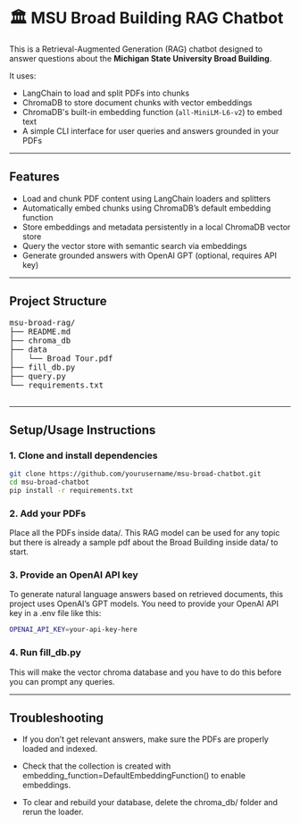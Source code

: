 # 🏛️ MSU Broad Building RAG Chatbot

This is a Retrieval-Augmented Generation (RAG) chatbot designed to answer questions about the **Michigan State University Broad Building**.

It uses:

- LangChain to load and split PDFs into chunks  
- ChromaDB to store document chunks with vector embeddings  
- ChromaDB's built-in embedding function (`all-MiniLM-L6-v2`) to embed text
- A simple CLI interface for user queries and answers grounded in your PDFs  

---

## Features

- Load and chunk PDF content using LangChain loaders and splitters  
- Automatically embed chunks using ChromaDB’s default embedding function  
- Store embeddings and metadata persistently in a local ChromaDB vector store  
- Query the vector store with semantic search via embeddings  
- Generate grounded answers with OpenAI GPT (optional, requires API key)

---

## Project Structure
<pre>
msu-broad-rag/
├── README.md
├── chroma_db
├── data
│   └── Broad Tour.pdf
├── fill_db.py
├── query.py
└── requirements.txt

</pre>

---

## Setup/Usage Instructions
### 1. Clone and install dependencies

```bash
git clone https://github.com/yourusername/msu-broad-chatbot.git
cd msu-broad-chatbot
pip install -r requirements.txt
```

### 2. Add your PDFs
Place all the PDFs inside data/. This RAG model can be used for any topic but there is already a sample pdf about the Broad Building inside data/ to start.

### 3. Provide an OpenAI API key
To generate natural language answers based on retrieved documents, this project uses OpenAI’s GPT models. You need to provide your OpenAI API key in a .env file like this:
```bash
OPENAI_API_KEY=your-api-key-here
```

### 4. Run fill_db.py
This will make the vector chroma database and you have to do this before you can prompt any queries.

---
## Troubleshooting
- If you don’t get relevant answers, make sure the PDFs are properly loaded and indexed.

- Check that the collection is created with embedding_function=DefaultEmbeddingFunction() to enable embeddings.

- To clear and rebuild your database, delete the chroma_db/ folder and rerun the loader.

